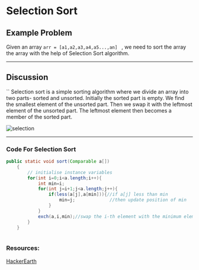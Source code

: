 # Selection Sort

## Example Problem

Given an array ``arr = [a1,a2,a3,a4,a5...,an] `` , we need to sort the array the array with the help of Selection Sort algorithm.

---------------

## Discussion
``
Selection sort is a simple sorting algorithm where we divide an array into two parts- sorted and unsorted. Initially the sorted part is empty. We find the smallest element of the unsorted part. Then we swap it with the leftmost element of the unsorted part. The leftmost element then becomes a member of the sorted part. 
<p>
<img src="https://user-images.githubusercontent.com/66062504/99956054-614c9b00-2dab-11eb-81d1-c53c51fd776b.jpeg" alt="selection"/>
</p>

-----------

### Code For Selection Sort
```java
public static void sort(Comparable a[])
    {
        // initialise instance variables
        for(int i=0;i<a.length;i++){
            int min=i;
            for(int j=i+1;j<a.length;j++){
                if(less(a[j],a[min])){//if a[j] less than min
                    min=j;             //then update position of min
                }
            }
            exch(a,i,min);//swap the i-th element with the minimum element
        }
    }
    
```        
### Resources:
<a href="https://www.hackerearth.com/practice/algorithms/sorting/selection-sort/tutorial/">HackerEarth</a>
